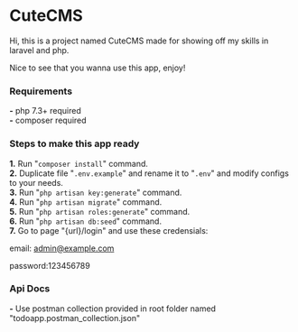# CuteCMS
Hi, this is a project named CuteCMS made for showing off my skills in laravel and php.

Nice to see that you wanna use this app, enjoy!

### Requirements
**-** php 7.3+ required\
**-** composer required

### Steps to make this app ready
**1.** Run "`composer install`" command.\
**2.** Duplicate file "`.env.example`" and rename it to "`.env`" and modify configs to your needs.\
**3.** Run "`php artisan key:generate`" command.\
**4.** Run "`php artisan migrate`" command.\
**5.** Run "`php artisan roles:generate`" command.\
**6.** Run "`php artisan db:seed`" command.\
**7.** Go to page "{url}/login" and use these credensials:

email: admin@example.com

password:123456789

### Api Docs
**-** Use postman collection provided in root folder named 
"todoapp.postman_collection.json"
